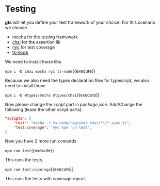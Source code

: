 # Testing

**gts** will let you define your test framework of your choice.
For this scenario we choose

- [mocha](https://www.npmjs.com/package/mocha) for the testing framework
- [chai](https://www.npmjs.com/package/chai) for the assertion lib
- [nyc](https://www.npmjs.com/package/nyc) for test coverage
- [ts-node](https://www.npmjs.com/package/ts-node)

We need to install those libs.

`npm i -D chai mocha nyc ts-node`{{execute}}

Because we also need the types declaration files for typescript,
we also need to install those

`npm i -D @types/mocha @types/chai`{{execute}}

Now please change the *script* part in *package.json*.
Add/Change the following (leave the other script parts).

```json
"scripts": {
    "test": "mocha -r ts-node/register test/**/*.spec.ts",
    "test:coverage": "nyc npm run test",
}
```

Now you have 2 more run comands

`npm run test`{{execute}}

This runs the tests.

`npm run test:coverage`{{execute}}

This runs the tests with coverage report.
